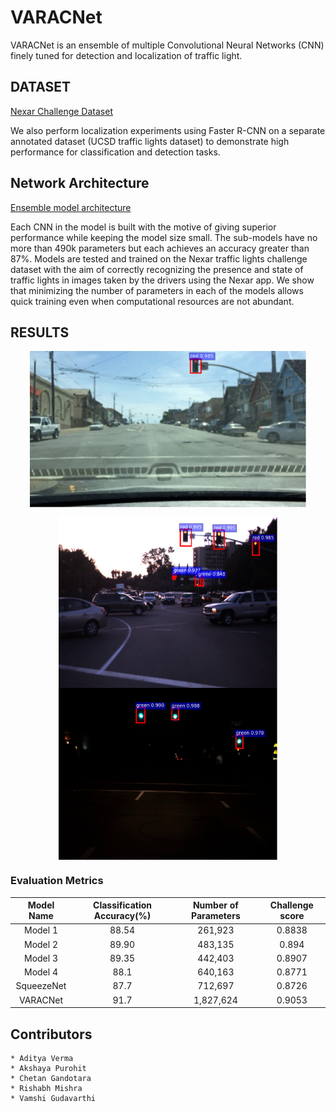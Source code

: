 # VARACNet
VARACNet is an ensemble of multiple Convolutional Neural Networks (CNN) finely tuned for detection and localization of traffic light. 

## DATASET
[Nexar Challenge Dataset](https://challenge.getnexar.com/challenge-1)

We also perform localization experiments using Faster R-CNN on a separate annotated dataset (UCSD traffic lights dataset) to demonstrate high performance for classification and detection tasks.

## Network Architecture
[Ensemble model architecture](https://raw.githubusercontent.com/Adityav2410/VARACNet/master/assets/images/model.png)

Each CNN in the model is built with the motive of giving superior performance while keeping the model size small. The sub-models have no more than 490k parameters but each achieves an accuracy greater than 87%. Models are tested and trained on the Nexar traffic lights challenge dataset with the aim of correctly recognizing the presence and state of traffic lights in images taken by the drivers using the Nexar app. We show that minimizing the number of parameters in each of the models allows quick training even when computational resources are not abundant.


## RESULTS
<p align="center">
<img src="https://github.com/Adityav2410/VARACNet/blob/master/assets/images/dayTraffic2.png" height=250 align="center" />
</p>
<p align="center">
<img src="https://github.com/Adityav2410/VARACNet/blob/master/assets/images/dayTraffic1.png" width=350 height=275 align="middle" >                   <img src="https://github.com/Adityav2410/VARACNet/blob/master/assets/images/nightTraffic.png" width=350 height=275 align="middle" >
</p>





### Evaluation Metrics

|    Model Name | Classification Accuracy(%) | Number of Parameters |  Challenge score | 
|:-------------:|:--------------------------:|:--------------------:|:----------------:|
|   Model 1     |            88.54           |        261,923       |       0.8838     |
|   Model 2     |            89.90           |        483,135       |       0.894      |
|   Model 3     |            89.35           |        442,403       |       0.8907     |
|   Model 4     |            88.1            |        640,163       |       0.8771     |
|   SqueezeNet  |            87.7            |        712,697       |       0.8726     |
|   VARACNet    |            91.7            |        1,827,624     |       0.9053     |


## Contributors
```
* Aditya Verma
* Akshaya Purohit
* Chetan Gandotara
* Rishabh Mishra
* Vamshi Gudavarthi

